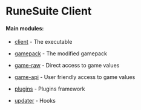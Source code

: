 # RuneSuite Client

#### Main modules:

* [client](https://github.com/RuneSuite/client/tree/master/client) - The executable

* [gamepack](https://github.com/RuneSuite/client/tree/master/gamepack) - The modified gamepack

* [game-raw](https://github.com/RuneSuite/client/tree/master/game-raw) - Direct access to game values

* [game-api](https://github.com/RuneSuite/client/tree/master/game-api) - User friendly access to game values

* [plugins](https://github.com/RuneSuite/client/tree/master/plugins) - Plugins framework

* [updater](https://github.com/RuneSuite/client/tree/master/updater) - Hooks